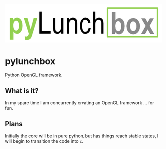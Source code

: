 ![Logo](https://github.com/lunchboxmg/pyLunchbox/blob/master/pylunchbox/res/logo.png)
 
# pylunchbox
Python OpenGL framework.

## What is it?
In my spare time I am concurrently creating an OpenGL framework ... for fun.  

## Plans
Initially the core will be in pure python, but has things reach stable states, 
I will begin to transition the code into `c`.
